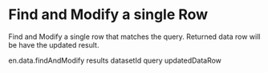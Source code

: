 # Find and Modify a single Row

Find and Modify a single row that matches the query.
Returned data row will be have the updated result.

en.data.findAndModify results datasetId query updatedDataRow

